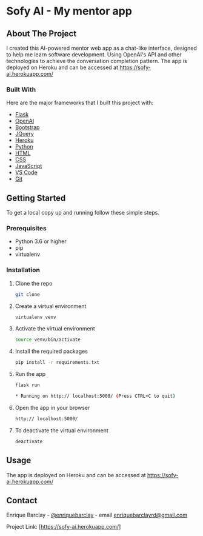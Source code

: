 # Sofy AI - My mentor app

## About The Project
I created this AI-powered mentor web app as a chat-like interface, designed to help me learn software development. Using OpenAI's API and other technologies to achieve the conversation completion pattern. The app is deployed on Heroku and can be accessed at https://sofy-ai.herokuapp.com/

### Built With
Here are the major frameworks that I built this project with:
* [Flask](https://flask.palletsprojects.com/en/2.0.x/)
* [OpenAI](https://openai.com/)
* [Bootstrap](https://getbootstrap.com)
* [JQuery](https://jquery.com)
* [Heroku](https://www.heroku.com/)
* [Python](https://www.python.org/)
* [HTML](https://html.com/)
* [CSS](https://www.w3.org/Style/CSS/Overview.en.html)
* [JavaScript](https://www.javascript.com/)
* [VS Code](https://code.visualstudio.com/)
* [Git](https://git-scm.com/)

## Getting Started

To get a local copy up and running follow these simple steps.

### Prerequisites

* Python 3.6 or higher
* pip
* virtualenv

### Installation

1. Clone the repo
   ```sh
   git clone
    ```
2. Create a virtual environment
    ```sh
    virtualenv venv
    ```
3. Activate the virtual environment
    ```sh
    source venv/bin/activate
    ```
4. Install the required packages
    ```sh
    pip install -r requirements.txt
    ```
5. Run the app
    ```sh
    flask run

    * Running on http:// localhost:5000/ (Press CTRL+C to quit)
    ```
6. Open the app in your browser
    ```sh
    http:// localhost:5000/
    ```
7. To deactivate the virtual environment
    ```sh
    deactivate 
    ```

## Usage

The app is deployed on Heroku and can be accessed at https://sofy-ai.herokuapp.com/

## Contact

Enrique Barclay - [@enriquebarclay](https://twitter.com/enriquebarclay) - email enriquebarclayrd@gmail.com

Project Link: [https://sofy-ai.herokuapp.com/]
